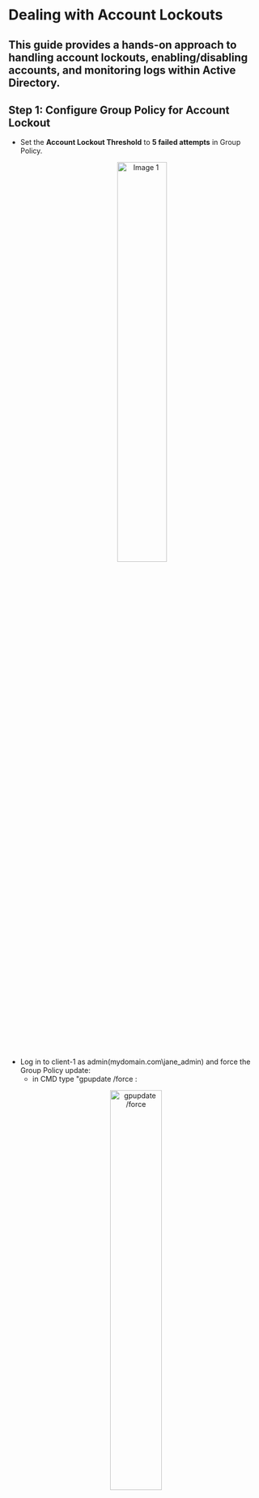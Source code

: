# Dealing with Account Lockouts
This guide provides a hands-on approach to handling account lockouts, enabling/disabling accounts, and monitoring logs within **Active Directory**.
--


## Step 1: Configure Group Policy for Account Lockout
- Set the **Account Lockout Threshold** to **5 failed attempts** in Group Policy.
  <p align="center">
  <img src="https://i.imgur.com/0YMrW06.png" alt="Image 1" width="45%"/>  
</p>

- Log in to client-1 as admin(mydomain.com\jane_admin) and force the Group Policy update:
    - in CMD type "gpupdate /force :
<p align="center">
  <img src="https://i.imgur.com/tgHDXJ5.png" alt="gpupdate /force" width="45%"/>  
</p>
    - log out

- Attempt to log in with the same account (cub.dem) **6 times** using an incorrect password in <b>client-1</b>.
<p align="center">
  <img src="https://i.imgur.com/TnzmYBe.png" alt="gpupdate /force" width="45%"/> 
  
</p>

- Observe that the account has been locked out in **Active Directory**.
<p align="center">
<img src="https://i.imgur.com/Ry3o570.png" alt="gpupdate /force" width="45%"/>
</p>
## Step 2: Unlock the Account
- Unlock the locked-out account.
  
- Reset the password.
  
- Attempt to log in again to verify the fix.

---

# Enabling and Disabling Accounts

## Step 1: Disable the Account
1. Disable the same user account in **Active Directory**.
2. Attempt to log in and observe the error message.

## Step 2: Re-enable the Account
1. Re-enable the account in **Active Directory**.
2. Attempt to log in again to verify access.

---

# Observing Logs

1. **Check the logs on the Domain Controller** to monitor account lockout events.
<p align="center">
<img src="https://i.imgur.com/nmdR9JR.png" alt="gpupdate /force" width="45%"/>
</p>
3. **Check the logs on the Client Machine** to review authentication attempts and errors.
<p align="center">
<img src="https://i.imgur.com/z5RukJw.png" alt="gpupdate /force" width="45%"/>
</p>

---



